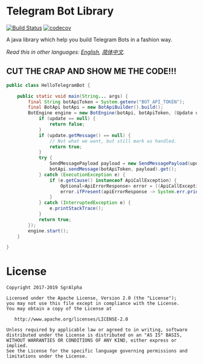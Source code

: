# Telegram Bot Library
[![Build Status](https://travis-ci.org/io-sgr/telegram-bot.svg?branch=master)](https://travis-ci.org/io-sgr/telegram-bot) [![codecov](https://codecov.io/gh/io-sgr/telegram-bot/branch/master/graph/badge.svg)](https://codecov.io/gh/io-sgr/telegram-bot)

A java library which help you build Telegram Bots in a fashion way.

*Read this in other languages: [English](README.md), [简体中文](README.zh-cn.md).*

## CUT THE CRAP AND SHOW ME THE CODE!!!
```java
public class HelloTelegramBot {

    public static void main(String... args) {
        final String botApiToken = System.getenv("BOT_API_TOKEN");
        final BotApi botApi = new BotApiBuilder().build();
        BotEngine engine = new BotEngine(botApi, botApiToken, (Update update) -> {
            if (update == null) {
                return false;
            }
            if (update.getMessage() == null) {
                // Not what we want, but still mark as handled.
                return true;
            }
            try {
                SendMessagePayload payload = new SendMessagePayload(update.getMessage().getChat().getId(), "Hello Telegram!");
                botApi.sendMessage(botApiToken, payload).get();
            } catch (ExecutionException e) {
                if (e.getCause() instanceof ApiCallException) {
                    Optional<ApiErrorResponse> error = ((ApiCallException) e.getCause()).getErrorResponse();
                    error.ifPresent(apiErrorResponse -> System.err.println(apiErrorResponse.getDescription()));
                }
            } catch (InterruptedException e) {
                e.printStackTrace();
            }
            return true;
        });
        engine.start();
    }

}
```

# License

    Copyright 2017-2019 SgrAlpha
   
    Licensed under the Apache License, Version 2.0 (the "License");
    you may not use this file except in compliance with the License.
    You may obtain a copy of the License at
   
       http://www.apache.org/licenses/LICENSE-2.0
   
    Unless required by applicable law or agreed to in writing, software
    distributed under the License is distributed on an "AS IS" BASIS,
    WITHOUT WARRANTIES OR CONDITIONS OF ANY KIND, either express or implied.
    See the License for the specific language governing permissions and
    limitations under the License.
